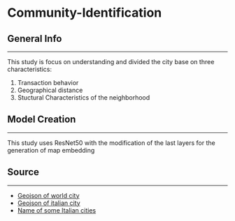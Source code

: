 # Community-Identification

## General Info
***
This study is focus on understanding and divided the city base on three characteristics:
1. Transaction behavior
2. Geographical distance
3. Stuctural Characteristics of the neighborhood


## Model Creation
***
This study uses ResNet50 with the modification of the last layers for the generation of map embedding


## Source
***
* [Geojson of world city](https://github.com/drei01/geojson-world-cities)
* [Geojson of italian city](https://github.com/openpolis/geojson-italy)
* [Name of some Italian cities](https://simplemaps.com/data/it-cities)
